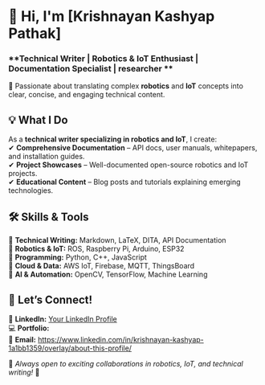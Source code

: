 # **👋 Hi, I'm [Krishnayan Kashyap Pathak]**  
### **Technical Writer | Robotics & IoT Enthusiast | Documentation Specialist | researcher **  

🚀 Passionate about translating complex **robotics** and **IoT** concepts into clear, concise, and engaging technical content.

## **💡 What I Do**  
As a **technical writer specializing in robotics and IoT**, I create:  
✔ **Comprehensive Documentation** – API docs, user manuals, whitepapers, and installation guides.  
✔ **Project Showcases** – Well-documented open-source robotics and IoT projects.  
✔ **Educational Content** – Blog posts and tutorials explaining emerging technologies.  

## **🛠 Skills & Tools**  
📌 **Technical Writing:** Markdown, LaTeX, DITA, API Documentation  
📌 **Robotics & IoT:** ROS, Raspberry Pi, Arduino, ESP32  
📌 **Programming:** Python, C++, JavaScript  
📌 **Cloud & Data:** AWS IoT, Firebase, MQTT, ThingsBoard  
📌 **AI & Automation:** OpenCV, TensorFlow, Machine Learning  

## **📢 Let’s Connect!**  
🔗 **LinkedIn:** [Your LinkedIn Profile](#)  
💻 **Portfolio:**  
📧 **Email:** https://www.linkedin.com/in/krishnayan-kashyap-1a1bb1359/overlay/about-this-profile/ 

🌟 _Always open to exciting collaborations in robotics, IoT, and technical writing!_ 🚀  
